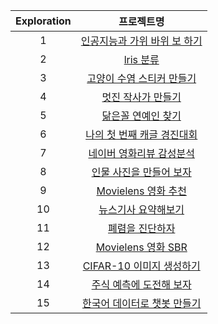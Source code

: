 | Exploration | 프로젝트명 |
|:-:| :---: |
| 1 | [인공지능과 가위 바위 보 하기](E01_RockPaperScissor/[E-01]RockPaperScissor.ipynb) |
| 2 | [lris 분류](E02_DataSet/[E-02]load_breast_cancer.ipynb) |
| 3 | [고양이 수염 스티커 만들기](E03_MakeSticker/MakeStickerImgae.ipynb) |
| 4 | [멋진 작사가 만들기](E04_MakeLyricist/MakeLyricist.ipynb) |
| 5 | [닮은꼴 연예인 찾기](https://nbviewer.jupyter.org/github/kwansu/AIFFEL_LMS/blob/master/E05_FindSimilarCelebrities/FindSimilarCelebritie2.ipynb) |
| 6 | [나의 첫 번째 캐글 경진대회](E06_FirstKaggle/FirstKaggle.ipynb) |
| 7 | [네이버 영화리뷰 감성분석](E07_AnalysisNaverMovieReviews/%5BE-07%5DAnalysisNaverMovieReviews.ipynb) |
| 8 | [인물 사진을 만들어 보자](E08_MakePortrait/%5BE-08%5DMakePortrait.ipynb) |
| 9 | [Movielens 영화 추천](E09_MovielensRecommendation/%5BE-09%5DMovielensRecommendation.ipynb) |
| 10 | [뉴스기사 요약해보기](E10_SummarizeNewsArticles/%5BE-10%5DSummarizeNewsArticles.ipynb) |
| 11 | [폐렴을 진단하자](E11_PneumoniaDiaqnosis/%5BE-11%5DPneumoniaDiaqnosis.ipynb) |
| 12 | [Movielens 영화 SBR](E12_MovielensMovieSBR/%5BE-12%5DMovielensMovieSBR.ipynb) |
| 13 | [CIFAR-10 이미지 생성하기](E13_MakeCIFAR-10Image/%5BE-13%5DMakeCIFAR-10Image.ipynb) |
| 14 | [주식 예측에 도전해 보자](E14_StockPricePrediction/%5BE14%5DStockPricePrediction.ipynb) |
| 15 | [한국어 데이터로 챗봇 만들기](E15_Transformer_KereanChatbot/%5BE-15%5DMakeKoreanChatbot.ipynb) |